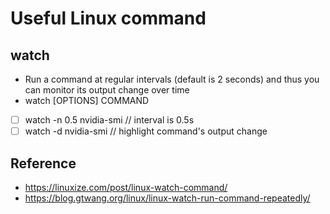 # Useful Linux command
## watch
*  Run a command at regular intervals (default is 2 seconds) and thus you can monitor its output change over time
* watch [OPTIONS] COMMAND
- [ ] watch -n 0.5 nvidia-smi // interval is 0.5s
- [ ] watch -d nvidia-smi // highlight command's output change
## Reference
*  https://linuxize.com/post/linux-watch-command/
*  https://blog.gtwang.org/linux/linux-watch-run-command-repeatedly/
